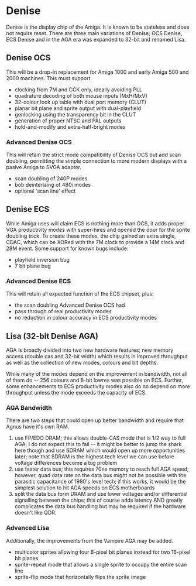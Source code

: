 # Denise
Denise is the display chip of the Amiga. It is known to be stateless and does not require reset. There are three main variations of Denise; OCS Denise, ECS Denise and in the AGA era was expanded to 32-bit and renamed Lisa.

## Denise OCS
This will be a drop-in replacement for Amiga 1000 and early Amiga 500 and 2000 machines. This must support
- clocking from 7M and CCK only, ideally avoiding PLL
- quadrature decoding of both mouse inputs (MxH/MxV)
- 32-colour look up table with dual port memory (CLUT)
- planar bit plane and sprite output with dual-playfield
- genlocking using the transparency bit in the CLUT
- generation of proper NTSC and PAL outputs
- hold-and-modify and extra-half-bright modes

### Advanced Denise OCS
This will retain the strict mode compatibility of Denise OCS but add scan doubling, permitting the simple connection to more modern displays with a pasive Amiga to SVGA adapter. 
- scan doubling of 240P modes
- bob deinterlaing of 480i modes
- optional 'scan line' effect

## Denise ECS
While Amiga uses will claim ECS is nothing more than OCS, it adds proper VGA productivity modes with super-hires and opened the door for the sprite doubling trick. To create these modes, the chip gained an extra single, CDAC, which can be XORed with the 7M clock to provide a 14M clock and 28M event. Some support for known bugs include:
- playfield inversion bug
- 7 bit plane bug

### Advanced Denise ECS
This will retain all expected function of the ECS chipset, plus:
- the scan doubling Advanced Denise OCS had
- pass through of real productivity modes
- no reduction in colour accuracy in ECS productivity modes

## Lisa (32-bit Denise AGA)
AGA is broadly divided into two new hardware features; new memory access (double cas and 32-bit width) which results in improved throughput as well as the collection of new modes, colours and bit depths.

While many of the modes depend on the improvement in bandwidth, not all of them do -- 256 colours and 8-bit lowres was possible on ECS. Further, some enhancements to ECS productivity modes also do no depend on more throughput unless the mode exceeds the capacity of ECS.

### AGA Bandwidth
There are two steps that could open up better bandwidth and require that Agnus have it's own RAM.
1. use FP/EDO DRAM; this allows double-CAS mode that is 1/2 way to full AGA; I do not expect this to fail -- it might be better to jump the shark here though and use SDRAM which would open up more opportunities later; note that SDRAM is the highest tech level we can use before voltage differences become a big problem
2. use faster data bus; this requires 70ns memory to reach full AGA speed; however, quad data rate on the data bus might not be possible with the parasitic capacitance of 1980's level tech; if this works, it would be the simplest solution to hit AGA speeds on ECS motherboards
3. split the data bus form DRAM and use lower voltages and/or differential signalling between the chips; this of course adds latency AND greatly complicates the data bus handling but may be required if the hardware doesn't like QDR.

### Advanced Lisa
Additionally, the improvements from the Vampire AGA may be added.
- multicolor sprites allowing four 8-pixel bit planes instead for two 16-pixel bit planes
- sprite-repeat mode that allows a single sprite to occupy the entire scan line
- sprite-flip mode that horizontally flips the sprite image

